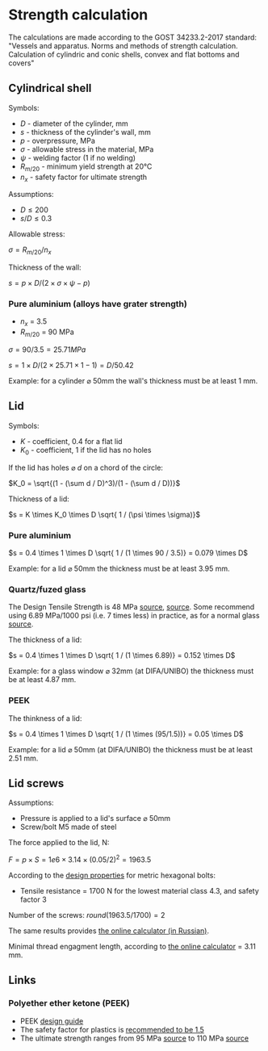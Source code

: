 # Strength calculation
The calculations are made according to the GOST 34233.2-2017 standard: "Vessels and apparatus. Norms and methods of strength calculation. Calculation of cylindric and conic shells, convex and flat bottoms and covers"

## Cylindrical shell
Symbols:
- $D$ - diameter of the cylinder, mm
- $s$ - thickness of the cylinder's wall, mm
- $p$ - overpressure, MPa
- $\sigma$ - allowable stress in the material, MPa
- $\psi$ - welding factor (1 if no welding)
- $R_{m/20}$ - minimum yield strength at 20&deg;C
- $n_x$ - safety factor for ultimate strength

Assumptions:
- $D \leq 200$
- $s/D \leq 0.3$

Allowable stress:

$\sigma = R_{m/20} / n_x$

Thickness of the wall:

$s = p \times D / \left( 2 \times \sigma \times \psi - p \right)$

### Pure aluminium (alloys have grater strength)
- $n_x$ = 3.5
- $R_{m/20}$ = 90 MPa

$\sigma = 90/3.5 = 25.71 MPa$

$s = 1 \times D / \left( 2 \times 25.71 \times 1 - 1 \right) = D / 50.42$

Example: for a cylinder ⌀ 50mm the wall's thickness must be at least 1 mm.

## Lid
Symbols:
- $K$ - coefficient, 0.4 for a flat lid
- $K_0$ - coefficient, 1 if the lid has no holes

If the lid has holes ⌀ $d$ on a chord of the circle:

$K_0 = \sqrt{(1 - (\sum d / D)^3)/(1 - (\sum d / D))}$

Thickness of a lid:

$s = K \times K_0 \times D \sqrt{ 1 / (\psi \times \sigma)}$

### Pure aluminium

$s = 0.4 \times 1 \times D \sqrt{ 1 / (1 \times 90 / 3.5)} = 0.079 \times D$

Example: for a lid ⌀ 50mm the thickness must be at least 3.95 mm.

### Quartz/fuzed glass
The Design Tensile Strength is 48 MPa [source](https://technicalglass.com/technical-properties/), [source](https://qsiquartz.com/mechanical-properties-of-fused-quartz/). Some recommend using 6.89 MPa/1000 psi (i.e. 7 times less) in practice, as for a normal glass [source](https://kindle-tech.com/faqs/what-is-the-allowable-stress-for-a-quartz-tube).

The thickness of a lid:

$s = 0.4 \times 1 \times D \sqrt{ 1 / (1 \times 6.89)} = 0.152 \times D$

Example: for a glass window ⌀ 32mm (at DIFA/UNIBO) the thickness must be at least 4.87 mm.

### PEEK
The thinkness of a lid:

$s = 0.4 \times 1 \times D \sqrt{ 1 / (1 \times (95/1.5))} = 0.05 \times D$

Example: for a lid ⌀ 50mm (at DIFA/UNIBO) the thickness must be at least 2.51 mm.

## Lid screws
Assumptions:
- Pressure is applied to a lid's surface ⌀ 50mm
- Screw/bolt M5 made of steel

The force applied to the lid, N:

$F = p \times S = 1e6 \times 3.14 \times (0.05/2)^2 = 1963.5$

According to the [design properties](https://eurocodeapplied.com/design/en1993/bolt-design-properties) for metric hexagonal bolts:
- Tensile resistance = 1700 N for the lowest material class 4.3, and safety factor 3

Number of the screws: $round(1963.5 / 1700) = 2$

The same results provides [the online calculator (in Russian)](https://stresscalc.ru/pin/pin.php).

Minimal thread engagment length, according to [the online calculator](https://www.bossard.com/global-en/assembly-technology-expert/technical-information-and-tools/online-calculators-and-converters/thread-engagement-length-calculator/) = 3.11 mm.

## Links
### Polyether ether ketone (PEEK)
- PEEK [design guide](https://drakeplastics.com/wp-content/uploads/2020/01/Ketaspire-Design-Guide.pdf)
- The safety factor for plastics is [recommended to be 1.5](https://www.researchgate.net/publication/240421046_Design_criteria_and_safety_factors_for_plastic_components_design)
- The ultimate strength ranges from 95 MPa [source](https://drakeplastics.com/wp-content/uploads/2020/01/Ketaspire-Design-Guide.pdf) to 110 MPa [source](https://www.bearingworks.com/uploaded-assets/pdfs/retainers/peek-datasheet.pdf)

